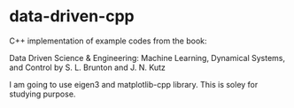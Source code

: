 # data-driven-cpp
C++ implementation of example codes from the book: 

Data Driven Science & Engineering: Machine Learning, Dynamical Systems, and Control 
by S. L. Brunton and J. N. Kutz

I am going to use eigen3 and matplotlib-cpp library.
This is soley for studying purpose.
